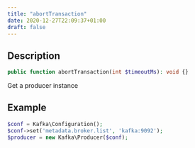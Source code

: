 ```yaml
---
title: "abortTransaction"
date: 2020-12-27T22:09:37+01:00
draft: false
---
```

## Description
```php
public function abortTransaction(int $timeoutMs): void {}
```
Get a producer instance
## Example
```php
$conf = Kafka\Configuration();
$conf->set('metadata.broker.list', 'kafka:9092');
$producer = new Kafka\Producer($conf);
```